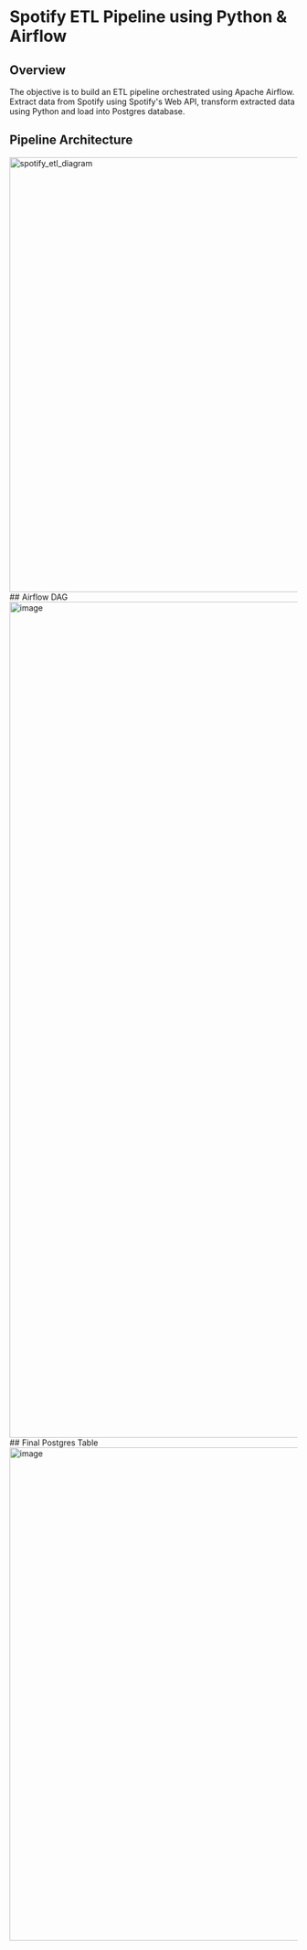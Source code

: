 # Spotify ETL Pipeline using Python & Airflow
## Overview
The objective is to build an ETL pipeline orchestrated using Apache Airflow. Extract data from Spotify using Spotify's Web API, transform extracted data using Python and load into Postgres database.
## Pipeline Architecture
<img width="761" alt="spotify_etl_diagram" src="https://github.com/devallasaitej/Spotify_ETL_Airflow/assets/64268620/d533a3a9-b57b-4348-9e75-8cc96ede8ac2">
## Airflow DAG
<img width="1463" alt="image" src="https://github.com/devallasaitej/Spotify_ETL_Airflow/assets/64268620/09c7cdd2-b619-4961-a035-0487875c5f2e">
## Final Postgres Table
<img width="863" alt="image" src="https://github.com/devallasaitej/Spotify_ETL_Airflow/assets/64268620/4c470c36-4697-4549-99f3-c4585f87ca7b">
